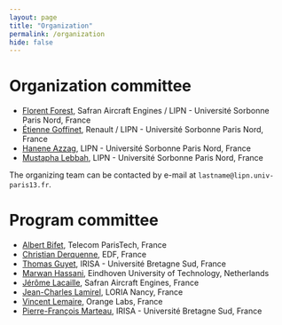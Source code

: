 ```yaml
---
layout: page
title: "Organization"
permalink: /organization
hide: false
---
```


# Organization committee

* [Florent Forest](http://florentfo.rest/), Safran Aircraft Engines / LIPN - Université Sorbonne Paris Nord, France
* [Étienne Goffinet](https://www.linkedin.com/in/etiennegoffinet/), Renault / LIPN - Université Sorbonne Paris Nord, France
* [Hanene Azzag](https://sites.google.com/site/haneneazzag/), LIPN - Université Sorbonne Paris Nord, France
* [Mustapha Lebbah](https://lipn.univ-paris13.fr/~lebbah/), LIPN - Université Sorbonne Paris Nord, France

The organizing team can be contacted by e-mail at `lastname@lipn.univ-paris13.fr`.

# Program committee

* [Albert Bifet](http://albertbifet.com/), Telecom ParisTech, France
* [Christian Derquenne](https://www.researchgate.net/profile/Christian_Derquenne), EDF, France
* [Thomas Guyet](http://people.irisa.fr/Thomas.Guyet/), IRISA - Université Bretagne Sud, France
* [Marwan Hassani](https://www.win.tue.nl/~mhassani), Eindhoven University of Technology, Netherlands
* [Jérôme Lacaille](https://www.researchgate.net/profile/Jerome_Lacaille), Safran Aircraft Engines, France
* [Jean-Charles Lamirel](https://www.researchgate.net/profile/J-C_Lamirel), LORIA Nancy, France
* [Vincent Lemaire](http://www.vincentlemaire-labs.fr/), Orange Labs, France
* [Pierre-François Marteau](https://people.irisa.fr/Pierre-Francois.Marteau/), IRISA - Université Bretagne Sud, France
